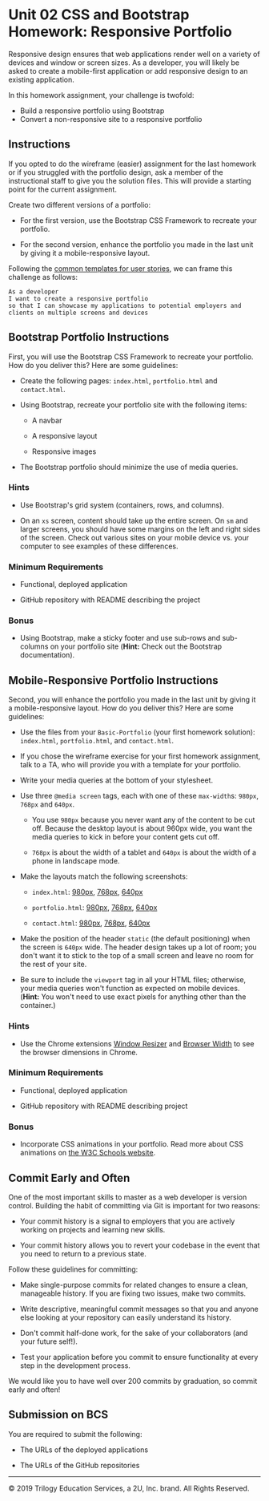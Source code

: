 # Unit 02 CSS and Bootstrap Homework: Responsive Portfolio

Responsive design ensures that web applications render well on a variety of devices and window or screen sizes. As a developer, you will likely be asked to create a mobile-first application or add responsive design to an existing application. 

In this homework assignment, your challenge is twofold: 
* Build a responsive portfolio using Bootstrap  
* Convert a non-responsive site to a responsive portfolio

## Instructions

If you opted to do the wireframe (easier) assignment for the last homework or if you struggled with the portfolio design, ask a member of the instructional staff to give you the solution files. This will provide a starting point for the current assignment.

Create two different versions of a portfolio:

* For the first version, use the Bootstrap CSS Framework to recreate your portfolio.

* For the second version, enhance the portfolio you made in the last unit by giving it a mobile-responsive layout.


Following the [common templates for user stories](https://en.wikipedia.org/wiki/User_story#Common_templates), we can frame this challenge as follows:

```
As a developer
I want to create a responsive portfolio
so that I can showcase my applications to potential employers and clients on multiple screens and devices
```


## Bootstrap Portfolio Instructions

First, you will use the Bootstrap CSS Framework to recreate your portfolio. How do you deliver this? Here are some guidelines:

* Create the following pages: `index.html`, `portfolio.html` and `contact.html`.

* Using Bootstrap, recreate your portfolio site with the following items:

   * A navbar

   * A responsive layout

   * Responsive images

* The Bootstrap portfolio should minimize the use of media queries.


### Hints

* Use Bootstrap's grid system (containers, rows, and columns).

* On an `xs` screen, content should take up the entire screen. On `sm` and larger screens, you should have some margins on the left and right sides of the screen. Check out various sites on your mobile device vs. your computer to see examples of these differences.


### Minimum Requirements

* Functional, deployed application

* GitHub repository with README describing the project


### Bonus

* Using Bootstrap, make a sticky footer and use sub-rows and sub-columns on your portfolio site (**Hint:** Check out the Bootstrap documentation).


## Mobile-Responsive Portfolio Instructions

Second, you will enhance the portfolio you made in the last unit by giving it a mobile-responsive layout. How do you deliver this? Here are some guidelines:

* Use the files from your `Basic-Portfolio` (your first homework solution): `index.html`, `portfolio.html`, and `contact.html`.

* If you chose the wireframe exercise for your first homework assignment, talk to a TA, who will provide you with a template for your portfolio.

* Write your media queries at the bottom of your stylesheet.

* Use three `@media screen` tags, each with one of these `max-width`s: `980px`, `768px` and `640px`.

   * You use `980px` because you never want any of the content to be cut off. Because the desktop layout is about 960px wide, you want the media queries to kick in before your content gets cut off.

   * `768px` is about the width of a tablet and `640px` is about the width of a phone in landscape mode.

* Make the layouts match the following screenshots:

   * `index.html`: [980px](./Assets/Images/980-index.jpg), [768px](./Assets/Images/768-index.jpg), [640px](./Assets/Images/640-index.jpg)

   * `portfolio.html`: [980px](./Assets/Images/980-portfolio.jpg), [768px](./Assets/Images/768-portfolio.jpg), [640px](./Assets/Images/640-portfolio.jpg)

   * `contact.html`: [980px](./Assets/Images/980-contact.jpg), [768px](./Assets/Images/768-contact.jpg), [640px](./Assets/Images/640-contact.jpg)

* Make the position of the header `static` (the default positioning) when the screen is `640px` wide. The header design takes up a lot of room; you don't want it to stick to the top of a small screen and leave no room for the rest of your site.

* Be sure to include the `viewport` tag in all your HTML files; otherwise, your media queries won't function as expected on mobile devices. (**Hint:** You won't need to use exact pixels for anything other than the container.)


### Hints

* Use the Chrome extensions [Window Resizer](https://chrome.google.com/webstore/detail/window-resizer/kkelicaakdanhinjdeammmilcgefonfh) and [Browser Width](https://chrome.google.com/webstore/detail/browser-width/mlnegepkjlccabakompdmbcmdieaideh) to see the browser dimensions in Chrome.


### Minimum Requirements

* Functional, deployed application

* GitHub repository with README describing project


### Bonus

* Incorporate CSS animations in your portfolio. Read more about CSS animations on [the W3C Schools website](http://www.w3schools.com/css/css3_animations.asp).


## Commit Early and Often

One of the most important skills to master as a web developer is version control. Building the habit of committing via Git is important for two reasons:

* Your commit history is a signal to employers that you are actively working on projects and learning new skills.

* Your commit history allows you to revert your codebase in the event that you need to return to a previous state.

Follow these guidelines for committing:

* Make single-purpose commits for related changes to ensure a clean, manageable history. If you are fixing two issues, make two commits.

* Write descriptive, meaningful commit messages so that you and anyone else looking at your repository can easily understand its history.

* Don't commit half-done work, for the sake of your collaborators (and your future self!).

* Test your application before you commit to ensure functionality at every step in the development process.

We would like you to have well over 200 commits by graduation, so commit early and often!


## Submission on BCS

You are required to submit the following:

* The URLs of the deployed applications

* The URLs of the GitHub repositories


---
© 2019 Trilogy Education Services, a 2U, Inc. brand. All Rights Reserved.
